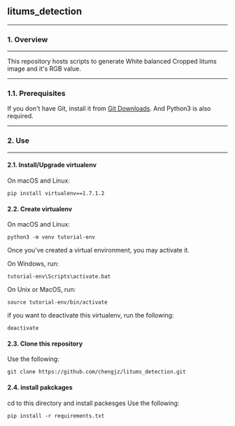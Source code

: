 ## litums_detection

------

### 1. Overview

------

This repository hosts scripts to generate White balanced Cropped litums image and it's RGB value.

------


### 1.1. Prerequisites

If you don't have Git, install it from [Git Downloads](https://git-scm.com/downloads).
And Python3 is also required.

------

### 2. Use

------

#### 2.1. Install/Upgrade virtualenv

On macOS and Linux:

```shell
pip install virtualenv==1.7.1.2
```

#### 2.2. Create virtualenv 

On macOS and Linux:

```shell
python3 -m venv tutorial-env
```
Once you’ve created a virtual environment, you may activate it.

On Windows, run:

```shell
tutorial-env\Scripts\activate.bat
```

On Unix or MacOS, run:

```shell
source tutorial-env/bin/activate
```

if you want to deactivate this virtualenv, run the following:
```shell
deactivate
```

#### 2.3. Clone this repository

Use the following:

```shell
git clone https://github.com/chengjz/litums_detection.git
```

#### 2.4. install pakckages
cd to this directory and install packesges
Use the following:

```shell
pip install -r requirements.txt
```
